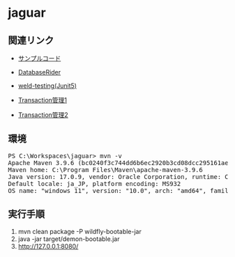 # jaguar

## 関連リンク

* [サンプルコード](https://github.com/wildfly-extras/wildfly-jar-maven-plugin/tree/11.0.2.Final/examples/jsf-ejb-jpa)

* [DatabaseRider](https://database-rider.github.io/database-rider/1.44.0/documentation.html?theme=foundation#_introduction)

* [weld-testing(Junit5)](https://github.com/weld/weld-testing/tree/master/junit5)

* [Transaction管理1](https://in.relation.to/2019/01/23/testing-cdi-beans-and-persistence-layer-under-java-se/)

* [Transaction管理2](https://stackoverflow.com/questions/59776325/weld-and-junit-no-transactionmanager)

## 環境

<pre>
PS C:\Workspaces\jaguar> mvn -v
Apache Maven 3.9.6 (bc0240f3c744dd6b6ec2920b3cd08dcc295161ae)
Maven home: C:\Program Files\Maven\apache-maven-3.9.6
Java version: 17.0.9, vendor: Oracle Corporation, runtime: C:\Program Files\Java\jdk-17
Default locale: ja_JP, platform encoding: MS932
OS name: "windows 11", version: "10.0", arch: "amd64", family: "windows"
</pre>

## 実行手順

1. mvn clean package -P wildfly-bootable-jar
1. java -jar  target/demon-bootable.jar
1. http://127.0.0.1:8080/
